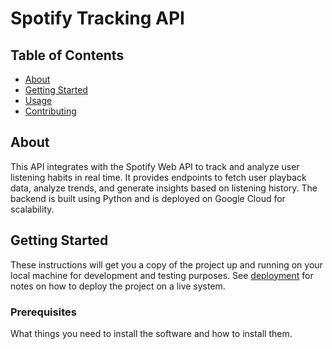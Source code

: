 # Spotify Tracking API

## Table of Contents

- [About](#about)
- [Getting Started](#getting_started)
- [Usage](#usage)
- [Contributing](../CONTRIBUTING.md)

## About <a name = "about"></a>

This API integrates with the Spotify Web API to track and analyze user listening habits in real time. It provides endpoints to fetch user playback data, analyze trends, and generate insights based on listening history. The backend is built using Python and is deployed on Google Cloud for scalability.

## Getting Started <a name = "getting_started"></a>

These instructions will get you a copy of the project up and running on your local machine for development and testing purposes. See [deployment](#deployment) for notes on how to deploy the project on a live system.

### Prerequisites

What things you need to install the software and how to install them.

